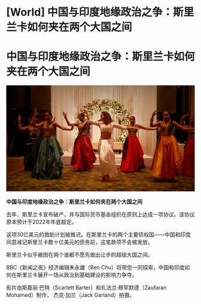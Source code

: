 # [World] 中国与印度地缘政治之争：斯里兰卡如何夹在两个大国之间

#  中国与印度地缘政治之争：斯里兰卡如何夹在两个大国之间

![](p0dwl3ln.jpg)

**中国与印度地缘政治之争：斯里兰卡如何夹在两个大国之间**


去年，斯里兰卡宣布破产，并与国际货币基金组织在原则上达成一项协议。该协议原本预计于2022年年底敲定。

这项30亿美元的救助计划被推迟。在斯里兰卡的两个主要债权国——中国和印度同意减记斯里兰卡数十亿美元的债务前，这笔款项不会被发放。

斯里兰卡似乎被困在两个谁都不愿先做出让步的超级大国之间。

BBC《新闻之夜》经济编辑朱永雄（Ben Chu）将带您一同探索，中国和印度如何在斯里兰卡展开一场从政治到基础建设的影响力争夺。

影片由斯嘉丽·巴特（Scarlett Barter）和扎法兰·穆罕默德（Zaufaran Mohamed）制作， 杰克·加兰（Jack Garland）拍摄。


